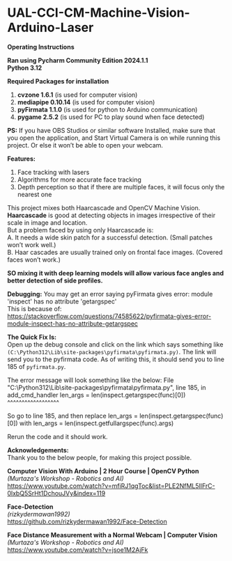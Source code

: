 # UAL-CCI-CM-Machine-Vision-Arduino-Laser

**Operating Instructions**

**Ran using Pycharm Community Edition 2024.1.1**  
**Python 3.12**

**Required Packages for installation**
1. **cvzone 1.6.1** (is used for computer vision)
2. **mediapipe 0.10.14** (is used for computer vision)
3. **pyFirmata 1.1.0** (is used for python to Arduino communication)
4. **pygame 2.5.2** (is used for PC to play sound when face detected)

**PS:** If you have OBS Studios or similar software Installed, make sure that you open the application, and Start Virtual Camera is on while running this project. Or else it won’t be able to open your webcam.

**Features:**
1. Face tracking with lasers
2. Algorithms for more accurate face tracking
3. Depth perception so that if there are multiple faces, it will focus only the nearest one

This project mixes both Haarcascade and OpenCV Machine Vision.  
**Haarcascade** is good at detecting objects in images irrespective of their scale in image and location.  
But a problem faced by using only Haarcascade is:  
A. It needs a wide skin patch for a successful detection. (Small patches won’t work well.)  
B. Haar cascades are usually trained only on frontal face images. (Covered faces won’t work.)

**SO mixing it with deep learning models will allow various face angles and better detection of side profiles.**

**Debugging:**
You may get an error saying pyFirmata gives error: module 'inspect' has no attribute 'getargspec'  
This is because of: <https://stackoverflow.com/questions/74585622/pyfirmata-gives-error-module-inspect-has-no-attribute-getargspec>

**The Quick Fix Is:**  
Open up the debug console and click on the link which says something like `(C:\Python312\Lib\site-packages\pyfirmata\pyfirmata.py)`. The link will send you to the pyfirmata code. As of writing this, it should send you to line 185 of `pyfirmata.py`. 

The error message will look something like the below:
  File "C:\Python312\Lib\site-packages\pyfirmata\pyfirmata.py", line 185, in add_cmd_handler
    len_args = len(inspect.getargspec(func)[0])
                   ^^^^^^^^^^^^^^^^^^

So go to line 185, and then replace
len_args = len(inspect.getargspec(func)[0])
with
len_args = len(inspect.getfullargspec(func).args)

Rerun the code and it should work. 


**Acknowledgements:**  
Thank you to the below people, for making this project possible.

**Computer Vision With Arduino | 2 Hour Course | OpenCV Python**  
*(Murtaza's Workshop - Robotics and AI)*  
<https://www.youtube.com/watch?v=mfiRJ1qgToc&list=PLE2NfML5IlFrC-0lxbQ5SrHt1DchouJVy&index=119>

**Face-Detection**  
*(rizkydermawan1992)*  
<https://github.com/rizkydermawan1992/Face-Detection>

**Face Distance Measurement with a Normal Webcam | Computer Vision**  
*(Murtaza's Workshop - Robotics and AI)*  
<https://www.youtube.com/watch?v=jsoe1M2AjFk>
